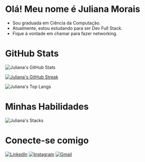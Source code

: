 # Olá! Meu nome é Juliana Morais

- Sou graduada em Ciência da Computação.
- Atualmente, estou estudando para ser Dev Full Stack.
- Fique à vontade em chamar para fazer networking.

# GitHub Stats

![Juliana's GitHub Stats](https://github-readme-stats.vercel.app/api?username=freedomjuliana&theme=transparent&bg_color=804176&border_color=30A3DC&show_icons=true&icon_color=30A3DC&title_color=4fbee3&text_color=FFF)

[![Juliana's GitHub Streak](https://streak-stats.demolab.com/?user=freedomjuliana&theme=dracula&background=804176&border=30A3DC&dates=FFF)](https://git.io/streak-stats)

![Juliana's Top Langs](https://github-readme-stats-git-masterrstaa-rickstaa.vercel.app/api/top-langs/?username=freedomjuliana&bg_color=804176&border_color=30A3DC&title_color=4fbee3&text_color=FFF)

# Minhas Habilidades

![Juliana's Stacks](https://skillicons.dev/icons?i=html,css,js,java,mysql,git,github,py&perline=8)

# Conecte-se comigo
[![LinkedIn](https://img.shields.io/badge/LinkedIn-804176?style=for-the-badge&logo=linkedin&logoColor=white)](https://www.linkedin.com/in/juliana-morais-5a1a47184/)
[![Instagram](https://img.shields.io/badge/-Instagram-804176?style=for-the-badge&logo=instagram&logoColor=white)](https://www.instagram.com/freedm1lkyu/)
[![Gmail](https://img.shields.io/badge/Gmail-804176?style=for-the-badge&logo=gmail&logoColor=white)](mailto:julianadev.contato@gmail.com)
